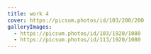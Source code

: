 ```yaml
---
title: work 4
cover: https://picsum.photos/id/103/200/200
galleryImages:
  - https://picsum.photos/id/103/1920/1080
  - https://picsum.photos/id/113/1920/1080
---
```

